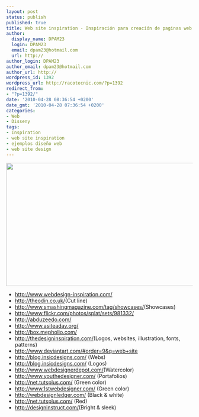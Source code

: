 ```yaml
---
layout: post
status: publish
published: true
title: Web site inspiration - Inspiración para creación de paginas web
author:
  display_name: DPAM23
  login: DPAM23
  email: dpam23@hotmail.com
  url: http://
author_login: DPAM23
author_email: dpam23@hotmail.com
author_url: http://
wordpress_id: 1392
wordpress_url: http://racotecnic.com/?p=1392
redirect_from:
- "?p=1392/"
date: '2010-04-28 08:36:54 +0200'
date_gmt: '2010-04-28 07:36:54 +0200'
categories:
- Web
- Disseny
tags:
- Inspiration
- web site inspiration
- ejemplos diseño web
- web site design
---
```


<a href="{{ site.url }}/uploads/2010/02/inspiration.jpg"><img class="aligncenter size-full wp-image-1393" title="inspiration" src="{{ site.url }}/uploads/2010/02/inspiration.jpg" alt="" width="509" height="333" /></a>

<ul>
<li><a rel="nofollow" href="http://www.webdesign-inspiration.com/" target="_blank">http://www.webdesign-inspiration.com/</a></li>
<li><a rel="nofollow" href="http://theodin.co.uk/blog/design/inspirational-cut-line-web-design.html" target="_blank">http://theodin.co.uk/</a>(Cut line)</li>
<li><a rel="nofollow" href="http://www.smashingmagazine.com/tag/showcases/" target="_blank">http://www.smashingmagazine.com/tag/showcases/</a>(Showcases)</li>
<li><a rel="nofollow" href="http://www.flickr.com/photos/splat/sets/981332/" target="_blank">http://www.flickr.com/photos/splat/sets/981332/</a></li>
<li><a rel="nofollow" href="http://abduzeedo.com/" target="_blank">http://abduzeedo.com/</a></li>
<li><a rel="nofollow" href="http://www.asiteaday.org/" target="_blank">http://www.asiteaday.org/</a></li>
<li><a rel="nofollow" href="http://box.mepholio.com/" target="_blank">http://box.mepholio.com/</a></li>
<li><a rel="nofollow" href="http://thedesigninspiration.com/" target="_blank">http://thedesigninspiration.com/</a>(Logos, websites, illustration, fonts, patterns)</li>
<li><a rel="nofollow" href="http://www.deviantart.com/#order=9&amp;q=web+site" target="_blank">http://www.deviantart.com/#order=9&amp;q=web+site</a></li>
<li><a rel="nofollow" href="http://blog.insicdesigns.com/2010/02/weekly-design-inspiration-beautiful-web-design/" target="_blank">http://blog.insicdesigns.com/</a> (Webs)</li>
<li><a rel="nofollow" href="http://blog.insicdesigns.com/2010/03/weekly-design-inspiration-2-beautiful-logo-design/" target="_blank">http://blog.insicdesigns.com/</a> (Logos)</li>
<li><a rel="nofollow" href="http://www.webdesignerdepot.com/2010/03/a-showcase-of-watercolor-in-web-design/" target="_blank">http://www.webdesignerdepot.com/</a>(Watercolor)</li>
<li><a rel="nofollow" href="http://www.youthedesigner.com/2010/04/05/beautiful-portfolio-designs-showcase/" target="_blank">http://www.youthedesigner.com/</a> (Portafolios)</li>
<li><a rel="nofollow" href="http://net.tutsplus.com/articles/web-roundups/color-inspiration-go-green-with-envy/" target="_blank">http://net.tutsplus.com/</a> (Green color)</li>
<li><a rel="nofollow" href="http://www.1stwebdesigner.com/inspiration/fresh-green-websites-inspiration/" target="_blank">http://www.1stwebdesigner.com/</a> (Green color)</li>
<li><a rel="nofollow" href="http://webdesignledger.com/inspiration/55-minimal-black-and-white-web-designs-to-inspire-you" target="_blank">http://webdesignledger.com/</a> (Black & white)</li>
<li><a rel="nofollow" href="http://net.tutsplus.com/articles/web-roundups/color-inspiration-awesome-red-websites/" target="_blank">http://net.tutsplus.com/</a> (Red)</li>
<li><a rel="nofollow" href="http://designinstruct.com/visual-inspiration/inspiration-40-captivating-bright-and-sleek-web-designs/" target="_blank">http://designinstruct.com/</a>(Bright & sleek)</li>
</ul>
